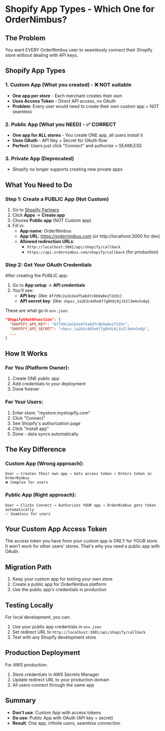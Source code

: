 # Shopify App Types - Which One for OrderNimbus?

## The Problem
You want EVERY OrderNimbus user to seamlessly connect their Shopify store without dealing with API keys.

## Shopify App Types

### 1. Custom App (What you created) - ❌ NOT suitable
- **One app per store** - Each merchant creates their own
- **Uses Access Token** - Direct API access, no OAuth
- **Problem**: Every user would need to create their own custom app = NOT seamless

### 2. Public App (What you NEED) - ✅ CORRECT
- **One app for ALL stores** - You create ONE app, all users install it
- **Uses OAuth** - API Key + Secret for OAuth flow
- **Perfect**: Users just click "Connect" and authorize = SEAMLESS

### 3. Private App (Deprecated)
- Shopify no longer supports creating new private apps

## What You Need to Do

### Step 1: Create a PUBLIC App (Not Custom)

1. Go to [Shopify Partners](https://partners.shopify.com/)
2. Click **Apps** → **Create app**
3. Choose **Public app** (NOT Custom app)
4. Fill in:
   - **App name**: OrderNimbus
   - **App URL**: https://ordernimbus.com (or http://localhost:3000 for dev)
   - **Allowed redirection URLs**: 
     - `http://localhost:3001/api/shopify/callback`
     - `https://api.ordernimbus.com/shopify/callback` (for production)

### Step 2: Get Your OAuth Credentials

After creating the PUBLIC app:
1. Go to **App setup** → **API credentials**
2. You'll see:
   - **API key**: (like: `8f7d9c2a1b3e4f5a6d7c8b9a0e1f2d3c`)
   - **API secret key**: (like: `shpss_1a2b3c4d5e6f7g8h9i0j1k2l3m4n5o6p`)

These are what go in `env.json`:
```json
"ShopifyOAuthFunction": {
  "SHOPIFY_API_KEY": "8f7d9c2a1b3e4f5a6d7c8b9a0e1f2d3c",
  "SHOPIFY_API_SECRET": "shpss_1a2b3c4d5e6f7g8h9i0j1k2l3m4n5o6p",
  ...
}
```

## How It Works

### For You (Platform Owner):
1. Create ONE public app
2. Add credentials to your deployment
3. Done forever

### For Your Users:
1. Enter store: "mystore.myshopify.com"
2. Click "Connect"
3. See Shopify's authorization page
4. Click "Install app"
5. Done - data syncs automatically

## The Key Difference

### Custom App (Wrong approach):
```
User → Creates their own app → Gets access token → Enters token in OrderNimbus
❌ Complex for users
```

### Public App (Right approach):
```
User → Clicks Connect → Authorizes YOUR app → OrderNimbus gets token automatically
✅ Seamless for users
```

## Your Custom App Access Token

The access token you have from your custom app is ONLY for YOUR store. It won't work for other users' stores. That's why you need a public app with OAuth.

## Migration Path

1. Keep your custom app for testing your own store
2. Create a public app for OrderNimbus platform
3. Use the public app's credentials in production

## Testing Locally

For local development, you can:
1. Use your public app credentials in `env.json`
2. Set redirect URL to `http://localhost:3001/api/shopify/callback`
3. Test with any Shopify development store

## Production Deployment

For AWS production:
1. Store credentials in AWS Secrets Manager
2. Update redirect URL to your production domain
3. All users connect through the same app

## Summary

- **Don't use**: Custom App with access tokens
- **Do use**: Public App with OAuth (API key + secret)
- **Result**: One app, infinite users, seamless connection